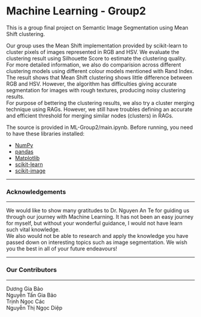 # Machine Learning - Group2
This is a group final project on Semantic Image Segmentation using Mean Shift clustering.

Our group uses the Mean Shift implementation provided by scikit-learn to cluster pixels of images represented in RGB and HSV. We evaluate the clustering result using Silhouette Score to estimate the clustering quality. For more detailed information, we also do comparision across different clustering models using different colour models mentioned with Rand Index.\
The result shows that Mean Shift clustering shows little difference between RGB and HSV. However, the algorithm has difficulties giving accurate segmentation for images with rough textures, producing noisy clustering results.\
For purpose of bettering the clustering results, we also try a cluster merging technique using RAGs. However, we still have troubles defining an accurate and efficient threshold for merging similar nodes (clusters) in RAGs.

The source is provided in ML-Group2/main.ipynb. Before running, you need to have these libraries installed:
- [NumPy](https://numpy.org/)
- [pandas](https://pandas.pydata.org/)
- [Matplotlib](https://matplotlib.org/)
- [scikit-learn](https://scikit-learn.org/stable/)
- [scikit-image](https://scikit-image.org/)

---
### Acknowledgements
---
We would like to show many gratitudes to Dr. Nguyen An Te for guiding us through our journey with Machine Learning. It has not been an easy journey for myself, but without your wonderful guidance, I would not have learn such vital knowledge.\
We also would not be able to research and apply the knowledge you have passed down on interesting topics such as image segmentation. We wish you the best in all of your future endeavours!

---
### Our Contributors
---
Dương Gia Bảo\
Nguyễn Tấn Gia Bảo\
Trịnh Ngọc Các\
Nguyễn Thị Ngọc Diệp